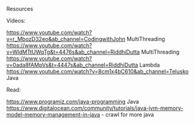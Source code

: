 Resources

Videos:

https://www.youtube.com/watch?v=r_MbozD32eo&ab_channel=CodingwithJohn  MultiThreading
https://www.youtube.com/watch?v=WldMTtUWqTg&t=4476s&ab_channel=RiddhiDutta MultiThreading
https://www.youtube.com/watch?v=0ada8fAMpVs&t=4447s&ab_channel=RiddhiDutta  Lambda
https://www.youtube.com/watch?v=8cm1x4bC610&ab_channel=Telusko  Java


Read: 

https://www.programiz.com/java-programming Java
https://www.digitalocean.com/community/tutorials/java-jvm-memory-model-memory-management-in-java - crawl for more java
